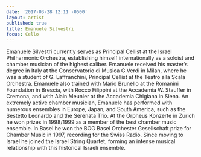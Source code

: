 ```yaml
---
date: '2017-03-28 12:11 -0500'
layout: artist
published: true
title: Emanuele Silvestri
focus: Cello
---
```

Emanuele Silvestri currently serves as Principal Cellist at the Israel Philharmonic Orchestra, establishing himself internationally as a soloist and chamber musician of the highest caliber. Emanuele received his master’s degree in Italy at the Conservatorio di Musica G.Verdi in Milan, where he was a student of G. Laffranchini, Principal Cellist at the Teatro alla Scala Orchestra. Emanuele also trained with Mario Brunello at the Romanini Foundation in Brescia, with Rocco Filippini at the Accademia W. Stauffer in Cremona, and with Alain Meunier at the Accademia Chigiana in Siena. An extremely active chamber musician, Emanuele has performed with numerous ensembles in Europe, Japan, and South America, such as the Sestetto Leonardo and the Serenata Trio. At the Orpheus Konzerte in Zurich he won prizes in 1998/1999 as a member of the best chamber music ensemble. In Basel he won the BOG Basel Orchester Gesellschaft prize for Chamber Music in 1997, recording for the Swiss Radio. Since moving to Israel he joined the Israel String Quartet, forming an intense musical relationship with this historical Israeli ensemble.
